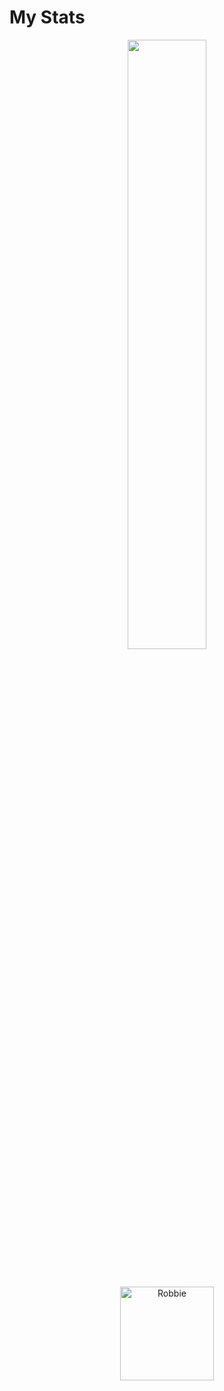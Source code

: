 # My Stats
<p align="center">
<img width="50%" height="50%" src="https://github-readme-stats.vercel.app/api?username=Robbie-Wittenhagen&hide_border=true&show_icons=true&count_private=true&hide=stars&bg_color=000000&theme=radical" />
</h3>

</p>

<br>

<p align="center">
    <img height="150px" src="https://github-readme-stats.vercel.app/api/top-langs/?username=Robbie-Wittenhagen&layout=compact&count_private=true&theme=radical" alt="Robbie" />
</p>
